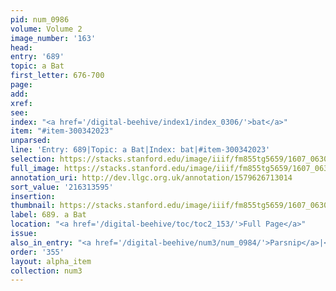 ```yaml
---
pid: num_0986
volume: Volume 2
image_number: '163'
head:
entry: '689'
topic: a Bat
first_letter: 676-700
page:
add:
xref:
see:
index: "<a href='/digital-beehive/index1/index_0306/'>bat</a>"
item: "#item-300342023"
unparsed:
line: 'Entry: 689|Topic: a Bat|Index: bat|#item-300342023'
selection: https://stacks.stanford.edu/image/iiif/fm855tg5659/1607_0630/457,3595,2771,273/full/0/default.jpg
full_image: https://stacks.stanford.edu/image/iiif/fm855tg5659/1607_0630/full/full/0/default.jpg
annotation_uri: http://dev.llgc.org.uk/annotation/1579626713014
sort_value: '216313595'
insertion:
thumbnail: https://stacks.stanford.edu/image/iiif/fm855tg5659/1607_0630/457,3595,600,180/250,/0/default.jpg
label: 689. a Bat
location: "<a href='/digital-beehive/toc/toc2_153/'>Full Page</a>"
issue:
also_in_entry: "<a href='/digital-beehive/num3/num_0984/'>Parsnip</a>|<a href='/digital-beehive/num3/num_0985/'>Turnip</a>"
order: '355'
layout: alpha_item
collection: num3
---
```

